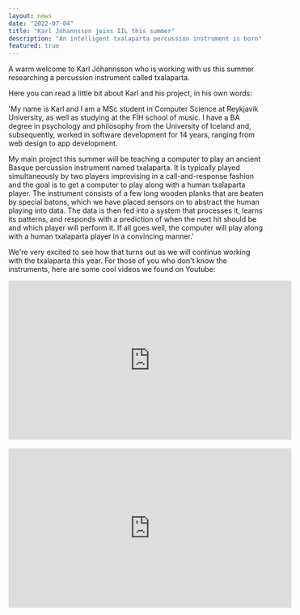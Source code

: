 ```yaml
---
layout: news
date: "2022-07-04"
title: "Karl Jóhannsson joins IIL this summer"
description: "An intelligent txalaparta percussion instrument is born"
featured: true
---
```


<script>
import CaptionedImage from "../../components/Images/CaptionedImage.svelte"
</script>

A warm welcome to Karl Jóhannsson who is working with us this summer researching a percussion instrument called txalaparta. 

<CaptionedImage
src="news/karl.jpeg"
alt="Man sitting in front of a wooden percussion instrument, holding large wooden sticks. Yellow and blue shelving system in the background."
caption="Karl Jóhannsson with his work in progress."/>

Here you can read a little bit about Karl and his project, in his own words:

'My name is Karl and I am a MSc student in Computer Science at Reykjavík University, as well as studying at the FÍH school of music. I have a BA degree in psychology and philosophy from the University of Iceland and, subsequently, worked in software development for 14 years, ranging from web design to app development.

My main project this summer will be teaching a computer to play an ancient Basque percussion instrument named txalaparta. It is typically played simultaneously by two players improvising in a call-and-response fashion and the goal is to get a computer to play along with a human txalaparta player. The instrument consists of a few long wooden planks that are beaten by special batons, which we have placed sensors on to abstract the human playing into data. The data is then fed into a system that processes it, learns its patterns, and responds with a prediction of when the next hit should be and which player will perform it. If all goes well, the computer will play along with a human txalaparta player in a convincing manner.'
&nbsp;

We're very excited to see how that turns out as we will continue working with the txalaparta this year. For those of you who don't know the instruments, here are some cool videos we found on Youtube:

<iframe width="560" height="315" src="https://www.youtube.com/embed/XaSYiBaqLwA" title="YouTube video player" frameborder="0" allow="accelerometer; autoplay; clipboard-write; encrypted-media; gyroscope; picture-in-picture" allowfullscreen></iframe>
&nbsp;

<iframe width="560" height="315" src="https://www.youtube.com/embed/qwnAnB57H2k?start=485" title="YouTube video player" frameborder="0" allow="accelerometer; autoplay; clipboard-write; encrypted-media; gyroscope; picture-in-picture" allowfullscreen></iframe>
&nbsp;
